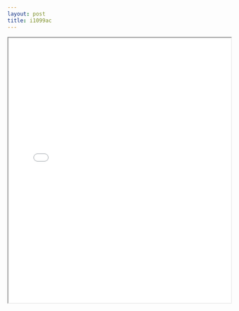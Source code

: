 ```yaml
---
layout: post
title: i1099ac
---
```


<div class="pdf-container">
<iframe src="/ea/assets/pdfs/pubs.n.ins/i1099ac.pdf" height="600" width="100%" allowFullScreen="true"></iframe>
</div>

